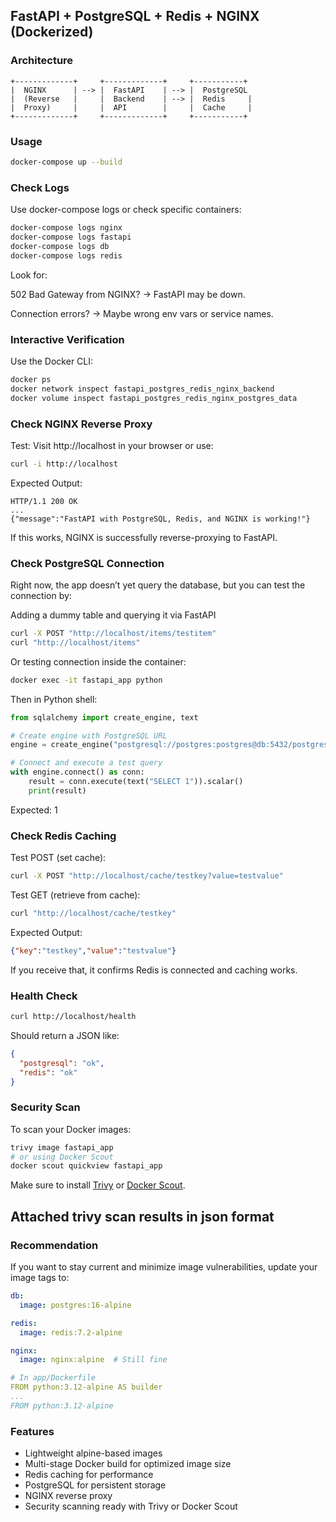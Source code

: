 ## FastAPI + PostgreSQL + Redis + NGINX (Dockerized)

### Architecture
```
+-------------+     +-------------+     +-----------+
|  NGINX      | --> |  FastAPI    | --> |  PostgreSQL
|  (Reverse   |     |  Backend    | --> |  Redis     |
|  Proxy)     |     |  API        |     |  Cache     |
+-------------+     +-------------+     +-----------+
```

### Usage
```bash
docker-compose up --build
```

### Check Logs
Use docker-compose logs or check specific containers:

```bash
docker-compose logs nginx
docker-compose logs fastapi
docker-compose logs db
docker-compose logs redis
```
Look for:

502 Bad Gateway from NGINX? → FastAPI may be down.

Connection errors? → Maybe wrong env vars or service names.

### Interactive Verification
Use the Docker CLI:
```bash
docker ps
docker network inspect fastapi_postgres_redis_nginx_backend
docker volume inspect fastapi_postgres_redis_nginx_postgres_data
```

### Check NGINX Reverse Proxy
Test: Visit http://localhost in your browser or use:
```bash
curl -i http://localhost
```
Expected Output:
```http
HTTP/1.1 200 OK
...
{"message":"FastAPI with PostgreSQL, Redis, and NGINX is working!"}
```
If this works, NGINX is successfully reverse-proxying to FastAPI.

### Check PostgreSQL Connection
Right now, the app doesn’t yet query the database, but you can test the connection by:

Adding a dummy table and querying it via FastAPI
```bash
curl -X POST "http://localhost/items/testitem"
curl "http://localhost/items"
```

Or testing connection inside the container:
```bash
docker exec -it fastapi_app python
```
Then in Python shell:
```python
from sqlalchemy import create_engine, text

# Create engine with PostgreSQL URL
engine = create_engine("postgresql://postgres:postgres@db:5432/postgres")

# Connect and execute a test query
with engine.connect() as conn:
    result = conn.execute(text("SELECT 1")).scalar()
    print(result)
```
Expected: 1

### Check Redis Caching
Test POST (set cache):
```bash
curl -X POST "http://localhost/cache/testkey?value=testvalue"
```

Test GET (retrieve from cache):
```bash
curl "http://localhost/cache/testkey"
```

Expected Output:
```json
{"key":"testkey","value":"testvalue"}
```
If you receive that, it confirms Redis is connected and caching works.


### Health Check
```bash
curl http://localhost/health
```
Should return a JSON like:
```json
{
  "postgresql": "ok",
  "redis": "ok"
}
```

### Security Scan
To scan your Docker images:
```bash
trivy image fastapi_app
# or using Docker Scout
docker scout quickview fastapi_app
```

Make sure to install [Trivy](https://github.com/aquasecurity/trivy) or [Docker Scout](https://docs.docker.com/scout/).

## Attached trivy scan results in json format

### Recommendation
If you want to stay current and minimize image vulnerabilities, update your image tags to:

```yaml
db:
  image: postgres:16-alpine

redis:
  image: redis:7.2-alpine

nginx:
  image: nginx:alpine  # Still fine

# In app/Dockerfile
FROM python:3.12-alpine AS builder
...
FROM python:3.12-alpine
```

### Features
- Lightweight alpine-based images
- Multi-stage Docker build for optimized image size
- Redis caching for performance
- PostgreSQL for persistent storage
- NGINX reverse proxy
- Security scanning ready with Trivy or Docker Scout
